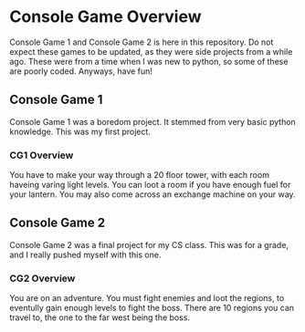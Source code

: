 # Console Game Overview
Console Game 1 and Console Game 2 is here in this repository.
Do not expect these games to be updated, as they were side projects from a while ago. 
These were from a time when I was new to python, so some of these are poorly coded.
Anyways, have fun!
## Console Game 1
Console Game 1 was a boredom project. It stemmed from very basic python knowledge. This was my first project.
### CG1 Overview
You have to make your way through a 20 floor tower, with each room haveing varing light levels. You can loot a room if you have enough fuel for your lantern. You may also come across an exchange machine on your way.
## Console Game 2
Console Game 2 was a final project for my CS class. This was for a grade, and I really pushed myself with this one.
### CG2 Overview
You are on an adventure. You must fight enemies and loot the regions, to eventully gain enough levels to fight the boss. There are 10 regions you can travel to, the one to the far west being the boss.
